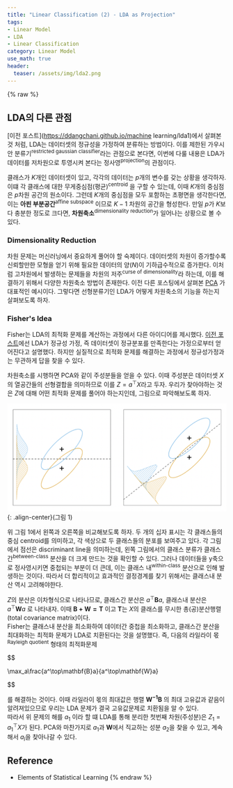 ```yaml
---
title: "Linear Classification (2) - LDA as Projection"
tags:
- Linear Model
- LDA
- Linear Classification
category: Linear Model
use_math: true
header: 
  teaser: /assets/img/lda2.png
---
```

{% raw %}
## LDA의 다른 관점

[이전 포스트](https://ddangchani.github.io/machine learning/lda1)에서 살펴본 것 처럼, LDA는 데이터셋의 정규성을 가정하여 분류하는 방법이다. 이를 제한된 가우시안 분류기<sup>restricted gaussian classifier</sup>라는 관점으로 본다면, 이번에 다룰 내용은 LDA가 데이터를 저차원으로 투영시켜 본다는 정사영<sup>projection</sup>의 관점이다.   

클래스가 $K$개인 데이터셋이 있고, 각각의 데이터는 $p$개의 변수를 갖는 상황을 생각하자. 이떄 각 클래스에 대한 무게중심점(평균)<sup>centroid</sup> 을 구할 수 있는데, 이때 $K$개의 중심점은 $p$차원 공간의 원소이다. 그런데 $K$개의 중심점을 모두 포함하는 초평면을 생각한다면, 이는 **아핀 부분공간**<sup>affine subspace</sup> 이므로  $K-1$ 차원의 공간을 형성한다. 만일 $p$가 $K$보다 충분한 정도로 크다면, **차원축소**<sup>dimensionality reduction</sup>가 일어나는 상황으로 볼 수 있다.

### Dimensionality Reduction
차원 문제는 머신러닝에서 중요하게 풀어야 할 숙제이다. 데이터셋의 차원이 증가할수록 신뢰할만한 모형을 얻기 위해 필요한 데이터의 양($N$)이 기하급수적으로 증가한다. 이처럼 고차원에서 발생하는 문제들을 차원의 저주<sup>curse of dimensionality</sup>라 하는데, 이를 해결하기 위해서 다양한 차원축소 방법이 존재한다. 이전 다른 포스팅에서 살펴본 [PCA](https://ddangchani.github.io/machine%20learning/kernelpca) 가 대표적인 예시이다. 그렇다면 선형분류기인 LDA가 어떻게 차원축소의 기능을 하는지 살펴보도록 하자.   

### Fisher's Idea
Fisher는 LDA의 최적화 문제를 계산하는 과정에서 다른 아이디어를 제시했다. [이전 포스트](https://ddangchani.github.io/linear%20model/lda1/)에선 LDA가 정규성 가정, 즉 데이터셋이 정규분포를 만족한다는 가정으로부터 얻어진다고 설명했다. 하지만 실질적으로 최적화 문제를 해결하는 과정에서 정규성가정과는 무관하게 답을 찾을 수 있다.   

차원축소를 시행하면 PCA와 같이 주성분들을 얻을 수 있다. 이때 주성분은 데이터셋 $X$의 열공간들의 선형결합을 의미하므로 이를 $Z=a^\top X$라고 두자. 우리가 찾아야하는 것은 $Z$에 대해 어떤 최적화 문제를 풀어야 하는지인데, 그림으로 파악해보도록 하자.

![그림 1](/assets/img/lda2.png){: .align-center}(그림 1)      

위 그림 1에서 왼쪽과 오른쪽을 비교해보도록 하자. 두 개의 십자 표시는 각 클래스들의 중심 centroid를 의미하고, 각 색상으로 두 클래스들의 분포를 보여주고 있다. 각 그림에서 점선은 discriminant line을 의미하는데, 왼쪽 그림에서의 클래스 분류가 클래스 간<sup>between-class</sup> 분산을 더 크게 만드는 것을 확인할 수 있다. 그러나 데이터들을 y축으로 정사영시키면 중첩되는 부분이 더 큰데, 이는 클래스 내<sup>within-class</sup> 분산으로 인해 발생하는 것이다. 따라서 더 합리적이고 효과적인 결정경계를 찾기 위해서는 클래스내 분산 역시 고려해야한다.   

$Z$의 분산은 이차형식으로 나타나므로, 클래스간 분산은 $a^\top\mathbf{B}a$, 클래스내 분산은 $a^\top\mathbf{W}a$ 로 나타내자. 이때 $\mathbf{B+W=T}$ 이고 $\mathbf{T}$는 $X$의 클래스를 무시한 총(공)분산행렬(total covariance matrix)이다.   
Fisher는 클래스내 분산을 최소화하여 데이터간 중첩을 최소화하고, 클래스간 분산을 최대화하는 최적화 문제가 LDA로 치환된다는 것을 설명했다. 즉, 다음의 라일라이 몫<sup>Rayleigh quotient</sup> 형태의 최적화문제  

$$

\max_a\frac{a^\top\mathbf{B}a}{a^\top\mathbf{W}a}

$$

를 해결하는 것이다. 이때 라일라이 몫의 최대값은 행렬 $\mathbf{W^{-1}B}$ 의 최대 고유값과 같음이 알려져있으므로 우리는 LDA 문제가 결국 고유값문제로 치환됨을 알 수 있다.   
따라서 위 문제의 해를 $a_1$ 이라 할 떄 LDA를 통해 분리한 첫번째 차원(주성분)은 $Z_1=a_1^\top X$가 된다. PCA와 마찬가지로 $a_1$과 $\mathbf{W}$에서 직교하는 성분 $a_2$을 찾을 수 있고, 계속해서 $a_l$을 찾아나갈 수 있다.    

## Reference
 - Elements of Statistical Learning
{% endraw %}
